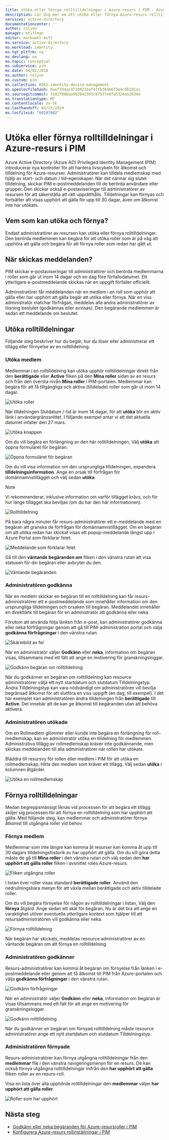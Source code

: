 ```yaml
---
title: Utöka eller förnya rolltilldelningar i Azure-resurs i PIM - Azure Active Directory | Microsoft Docs
description: Lär dig mer om att utöka eller förnya Azure-resurs rolltilldelningar i Azure AD Privileged Identity Management (PIM).
services: active-directory
documentationcenter: ''
author: rolyon
manager: mtillman
editor: markwahl-msft
ms.service: active-directory
ms.workload: identity
ms.tgt_pltfrm: na
ms.devlang: na
ms.topic: conceptual
ms.subservice: pim
ms.date: 04/02/2018
ms.author: rolyon
ms.custom: pim
ms.collection: M365-identity-device-management
ms.openlocfilehash: 8aef7d4ac37109233af4ffb364b6f3e4c9b291ac
ms.sourcegitcommit: 3102f886aa962842303c8753fe8fa5324a52834a
ms.translationtype: MT
ms.contentlocale: sv-SE
ms.lasthandoff: 04/23/2019
ms.locfileid: "60287802"
---
```

# <a name="extend-or-renew-azure-resource-role-assignments-in-pim"></a>Utöka eller förnya rolltilldelningar i Azure-resurs i PIM

Azure Active Directory (Azure AD) Privileged Identity Management (PIM) introducerar nya kontroller för att hantera livscykeln för åtkomst och tilldelning för Azure-resurser. Administratörer kan tilldela medlemskap med hjälp av start- och datum / tid-egenskaper. När det närmar sig slutet tilldelning, skickar PIM e-postmeddelanden till de berörda användare eller grupper. Den skickar också e-postaviseringar till administratörer av resursen för att säkerställa att rätt upprätthålls. Tilldelningar kan förnyas och fortsätter att visas upphört att gälla för upp till 30 dagar, även om åtkomst inte har utökats.

## <a name="who-can-extend-and-renew"></a>Vem som kan utöka och förnya?

Endast administratörer av resursen kan utöka eller förnya rolltilldelningar. Den berörda medlemmen kan begära för att utöka roller som är på väg att upphöra att gälla och begära för att förnya roller som redan har gått ut.

## <a name="when-are-notifications-sent"></a>När skickas meddelanden?

PIM skickar e-postaviseringar till administratörer och berörda medlemmarna i roller som går ut inom 14 dagar och en dag före förfallodatumet. Ett ytterligare e-postmeddelande skickas när en uppgift förfaller officiellt. 

Administratörer får meddelanden när en medlem i en roll som upphör att gälla eller har upphört att gälla begär att utöka eller förnya. När en viss administratör matchar förfrågan, meddelas alla andra administratörer av lösning beslutet (godkännas eller avvisas). Den begärande medlemmen är sedan ett meddelande om beslutet. 

## <a name="extend-role-assignments"></a>Utöka rolltilldelningar

Följande steg beskriver hur du begär, hur du löser eller administrerar ett tillägg eller förnyelse av en rolltilldelning. 

### <a name="member-extend"></a>Utöka medlem

Medlemmar i en rolltilldelning kan utöka upphör rolltilldelningar direkt från den **berättigade** eller **Active** fliken på den **Mina roller** sidan av en resurs och från den översta nivån **Mina roller** i PIM-portalen. Medlemmar kan begära för att få tillgängliga och aktiva (tilldelade) roller som går ut inom 14 dagar.

![Utöka roller](media/azure-pim-resource-rbac/aadpim_rbac_extend_ui.png)

När tilldelningen Slutdatum /-tid är inom 14 dagar, för att **utöka** blir en aktiv länk i användargränssnittet. I följande exempel antar vi att det aktuella datumet infaller den 27 mars.

![Utöka knappen](media/azure-pim-resource-rbac/aadpim_rbac_extend_within_14.png)

Om du vill begära en förlängning av den här rolltilldelningen, Välj **utöka** att öppna formuläret för begäran.

![Öppna formuläret för begäran](media/azure-pim-resource-rbac/aadpim_rbac_extend_role_assignment_request.png)

Om du vill visa information om den ursprungliga tilldelningen, expandera **tilldelningsinformation**. Ange en orsak till förfrågan för domännamnstillägget och välj sedan **utöka**.

>[!Note]
>Vi rekommenderar, inklusive information om varför tillägget krävs, och för hur länge tillägget ska beviljas (om du har den här informationen).

![Rolltilldelning](media/azure-pim-resource-rbac/aadpim_rbac_extend_form_complete.png)

På bara några minuter får resurs-administratörer ett e-meddelande med en begäran att granska de förfrågan för domännamnstillägget. Om en begäran om att utöka redan har skickat visas ett popup-meddelande längst upp i Azure Portal som förklarar felet.

![Meddelande som förklarar felet](media/azure-pim-resource-rbac/aadpim_rbac_extend_failed_existing_request.png)

Gå till den **väntande begäranden om** fliken i den vänstra rutan att visa statusen för din begäran eller avbryter du den.

![Väntande begäranden](media/azure-pim-resource-rbac/aadpim_rbac_extend_cancel_request.png)

### <a name="admin-approve"></a>Administratören godkänna

När en medlem skickar en begäran till en rolltilldelning kan får resurs-administratörer ett e-postmeddelande som innehåller information om den ursprungliga tilldelningen och orsaken till begäran. Meddelandet innehåller en direktlänk till begäran för en administratör att godkänna eller neka. 

Förutom att använda följa länken från e-post, kan administratörer godkänna eller neka förfrågningar genom att gå till PIM-administration portal och välja **godkänna förfrågningar** i den vänstra rutan.

![Skärmbild av fel](media/azure-pim-resource-rbac/aadpim_rbac_extend_admin_approve_grid.png)

När en administratör väljer **Godkänn** eller **neka**, information om begäran visas, tillsammans med ett fält att ange en motivering för granskningsloggar.

![Godkänn begäran om rolltilldelning](media/azure-pim-resource-rbac/aadpim_rbac_extend_admin_approve_blade.png)

När du godkänner en begäran om rolltilldelning kan resource administratörer välja ett nytt startdatum och slutdatum Tilldelningstyp. Ändra Tilldelningstyp kan vara nödvändigt om administratören vill bevilja begränsad åtkomst för att slutföra en viss uppgift (en dag, till exempel). I det här exemplet kan administratören ändra tilldelningen från **berättigade** till **Active**. Det innebär att de kan ge åtkomst till begäranden utan att behöva aktivera.

### <a name="admin-extend"></a>Administratören utökade

Om en Rollmedlem glömmer eller kunde inte begära en förlängning för roll-medlemskap, kan en administratör utöka en tilldelning för medlemmen. Administrativa tillägg av rollmedlemskap kräver inte godkännande, men skickas meddelanden till alla administratörer när rollen har utökats.

Bläddra till resursvy för rollen eller medlem i PIM för att utöka en rollmedlemskap. Hitta den medlem som kräver ett tillägg. Välj sedan **utöka** i kolumnen åtgärder.

![Utöka en rollmedlemskap](media/azure-pim-resource-rbac/aadpim_rbac_extend_admin_extend.png)

## <a name="renew-role-assignments"></a>Förnya rolltilldelningar

Medan begreppsmässigt liknas vid processen för att begära ett tillägg skiljer sig processen för att förnya en rolltilldelning som har upphört att gälla. Med följande steg, kan medlemmar och administratörer förnya åtkomst till utgångna roller vid behov.

### <a name="member-renew"></a>Förnya medlem

Medlemmar som inte längre kan komma åt resurser kan komma åt upp till 30 dagars tilldelningshistorik av har upphört att gälla. Om du vill göra detta måste de gå till **Mina roller** i den vänstra rutan och välj sedan den **har upphört att gälla roller** fliken i avsnittet roles Azure-resurs.

![Fliken utgångna roller](media/azure-pim-resource-rbac/aadpim_rbac_renew_from_myroles.png)

I listan över roller visas standard **berättigade roller**. Använd den nedrullningsbara menyn för att växla mellan berättigade och aktiv tilldelade roller.

Om du vill begära förnyelse för någon av rolltilldelningar i listan, Välj den **förnya** åtgärd. Ange sedan ett skäl för begäran. Nu är det bra att ange en varaktighet utöver eventuella ytterligare kontext som hjälper till att resursadministratören vill godkänna eller neka.

![Förnya rolltilldelning](media/azure-pim-resource-rbac/aadpim_rbac_renew_request_form.png)

När begäran har skickats, meddelas resource administratörer av en väntande begäran om att förnya en rolltilldelning.

### <a name="admin-approves"></a>Administratören godkänner

Resurs-administratörer kan komma åt begäran om förnyelse från länken i e-postmeddelande eller genom att få åtkomst till PIM från Azure-portalen och välja **godkänna förfrågningar** i den vänstra rutan.

![Godkänn förfrågningar](media/azure-pim-resource-rbac/aadpim_rbac_extend_admin_approve_grid.png)

När en administratör väljer **Godkänn** eller **neka**, information om begäran är visas tillsammans med ett fält för att ange en motivering för granskningsloggar.

![Godkänn rolltilldelning](media/azure-pim-resource-rbac/aadpim_rbac_extend_admin_approve_blade.png)

När du godkänner en begäran om förnyad rolltilldelning måste resource administratörer ange ett nytt startdatum och slutdatum Tilldelningstyp. 

### <a name="admin-renew"></a>Administratören förnyade

Resurs-administratörer kan förnya utgångna rolltilldelningar från den **medlemmar** flik i den vänstra navigeringsmenyn för en resurs. De kan också förnya utgångna rolltilldelningar inifrån den **har upphört att gälla** fliken roller av en resurs-roll.

Visa en lista över alla upphörde rolltilldelningar den **medlemmar** väljer **har upphört att gälla roller**.

![Roller som har upphört](media/azure-pim-resource-rbac/aadpim_rbac_renew_from_member_blade.png)

## <a name="next-steps"></a>Nästa steg

- [Godkänn eller neka begäranden för Azure-resursroller i PIM](pim-resource-roles-approval-workflow.md)
- [Konfigurera Azure-resurs rollinställningar i PIM](pim-resource-roles-configure-role-settings.md)
